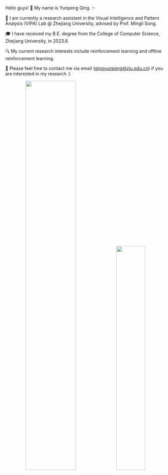 Hello guys! 👋 My name is Yunpeng Qing. ✨

🌱 I am currently a research assistant in the <a href="https://www.vipazoo.cn/" target="_blank" style="text-decoration: none">Visual Intelligence and Pattern Analysis (VIPA) Lab</a> @ <a href="https://www.zju.edu.cn/english/" target="_blank" style="text-decoration: none">Zhejiang University</a>, advised by Prof. <a href="https://person.zju.edu.cn/en/msong" target="_blank" style="text-decoration: none">Mingli Song</a>.

🎓 I have received my B.E. degree from <a href="http://www.en.cs.zju.edu.cn/" target="_blank" style="text-decoration: none">the College of Computer Science, Zhejiang University</a>, in 2023.6.

🔍 My current research interests include reinforcement learning and offline reinforcement learning.

🤝 Please feel free to contact me via email (qingyunpeng@zju.edu.cn) if you are interested in my research :)

<div align="center">
  <img src="https://github-readme-stats.vercel.app/api?username=Plankson&show_icons=true&theme=tokyonight&rank_icon=github" width="56%">
  <img src="https://github-readme-stats.vercel.app/api/top-langs/?username=Plankson&theme=tokyonight&layout=compact&hide=jupyter%20notebook" width="42.5%">
</div>
<img source="https://ssr-contributions-svg.vercel.app/_/Plankson?chart=3dbar&gap=2&scale=2&light=17&gradient=true&flatten=2&animation=fadeIn&animation_reverse=true&format=svg&weeks=50&theme=native&widget_size=small"/>
